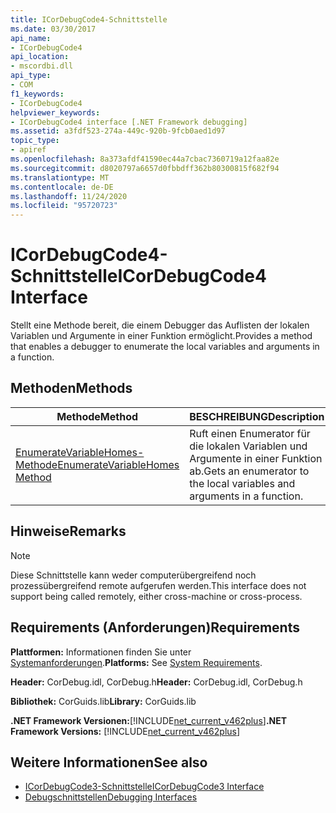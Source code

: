 ```yaml
---
title: ICorDebugCode4-Schnittstelle
ms.date: 03/30/2017
api_name:
- ICorDebugCode4
api_location:
- mscordbi.dll
api_type:
- COM
f1_keywords:
- ICorDebugCode4
helpviewer_keywords:
- ICorDebugCode4 interface [.NET Framework debugging]
ms.assetid: a3fdf523-274a-449c-920b-9fcb0aed1d97
topic_type:
- apiref
ms.openlocfilehash: 8a373afdf41590ec44a7cbac7360719a12faa82e
ms.sourcegitcommit: d8020797a6657d0fbbdff362b80300815f682f94
ms.translationtype: MT
ms.contentlocale: de-DE
ms.lasthandoff: 11/24/2020
ms.locfileid: "95720723"
---
```

# <a name="icordebugcode4-interface"></a><span data-ttu-id="73478-102">ICorDebugCode4-Schnittstelle</span><span class="sxs-lookup"><span data-stu-id="73478-102">ICorDebugCode4 Interface</span></span>

<span data-ttu-id="73478-103">Stellt eine Methode bereit, die einem Debugger das Auflisten der lokalen Variablen und Argumente in einer Funktion ermöglicht.</span><span class="sxs-lookup"><span data-stu-id="73478-103">Provides a method that enables a debugger to enumerate the local variables and arguments in a function.</span></span>  
  
## <a name="methods"></a><span data-ttu-id="73478-104">Methoden</span><span class="sxs-lookup"><span data-stu-id="73478-104">Methods</span></span>  
  
|<span data-ttu-id="73478-105">Methode</span><span class="sxs-lookup"><span data-stu-id="73478-105">Method</span></span>|<span data-ttu-id="73478-106">BESCHREIBUNG</span><span class="sxs-lookup"><span data-stu-id="73478-106">Description</span></span>|  
|------------|-----------------|  
|[<span data-ttu-id="73478-107">EnumerateVariableHomes-Methode</span><span class="sxs-lookup"><span data-stu-id="73478-107">EnumerateVariableHomes Method</span></span>](icordebugcode4-enumeratevariablehomes-method.md)|<span data-ttu-id="73478-108">Ruft einen Enumerator für die lokalen Variablen und Argumente in einer Funktion ab.</span><span class="sxs-lookup"><span data-stu-id="73478-108">Gets an enumerator to the local variables and arguments in a function.</span></span>|  
  
## <a name="remarks"></a><span data-ttu-id="73478-109">Hinweise</span><span class="sxs-lookup"><span data-stu-id="73478-109">Remarks</span></span>  
  
> [!NOTE]
> <span data-ttu-id="73478-110">Diese Schnittstelle kann weder computerübergreifend noch prozessübergreifend remote aufgerufen werden.</span><span class="sxs-lookup"><span data-stu-id="73478-110">This interface does not support being called remotely, either cross-machine or cross-process.</span></span>  
  
## <a name="requirements"></a><span data-ttu-id="73478-111">Requirements (Anforderungen)</span><span class="sxs-lookup"><span data-stu-id="73478-111">Requirements</span></span>  

 <span data-ttu-id="73478-112">**Plattformen:** Informationen finden Sie unter [Systemanforderungen](../../get-started/system-requirements.md).</span><span class="sxs-lookup"><span data-stu-id="73478-112">**Platforms:** See [System Requirements](../../get-started/system-requirements.md).</span></span>  
  
 <span data-ttu-id="73478-113">**Header:** CorDebug.idl, CorDebug.h</span><span class="sxs-lookup"><span data-stu-id="73478-113">**Header:** CorDebug.idl, CorDebug.h</span></span>  
  
 <span data-ttu-id="73478-114">**Bibliothek:** CorGuids.lib</span><span class="sxs-lookup"><span data-stu-id="73478-114">**Library:** CorGuids.lib</span></span>  
  
 <span data-ttu-id="73478-115">**.NET Framework Versionen:**[!INCLUDE[net_current_v462plus](../../../../includes/net-current-v462plus-md.md)]</span><span class="sxs-lookup"><span data-stu-id="73478-115">**.NET Framework Versions:** [!INCLUDE[net_current_v462plus](../../../../includes/net-current-v462plus-md.md)]</span></span>  
  
## <a name="see-also"></a><span data-ttu-id="73478-116">Weitere Informationen</span><span class="sxs-lookup"><span data-stu-id="73478-116">See also</span></span>

- [<span data-ttu-id="73478-117">ICorDebugCode3-Schnittstelle</span><span class="sxs-lookup"><span data-stu-id="73478-117">ICorDebugCode3 Interface</span></span>](icordebugcode3-interface.md)
- [<span data-ttu-id="73478-118">Debugschnittstellen</span><span class="sxs-lookup"><span data-stu-id="73478-118">Debugging Interfaces</span></span>](debugging-interfaces.md)
